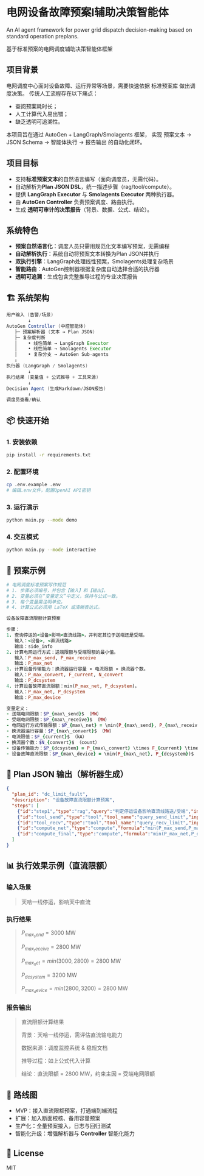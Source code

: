 # 电网设备故障预案l辅助决策智能体

An AI agent framework for power grid dispatch decision-making based on standard operation preplans.

基于标准预案的电网调度辅助决策智能体框架

## 项目背景

电网调度中心面对设备故障、运行异常等场景，需要快速依据 标准预案库 做出调度决策。
传统人工流程存在以下痛点：

- 查阅预案耗时长；
- 人工计算代入易出错；
- 缺乏透明可追溯性。

本项目旨在通过 AutoGen + LangGraph/Smolagents 框架，
实现 预案文本 → JSON Schema → 智能体执行 → 报告输出 的自动化闭环。

## 项目目标

- 支持**标准预案文本**的自然语言编写（面向调度员，无需代码）。
- 自动解析为**Plan JSON DSL**，统一描述步骤（rag/tool/compute）。
- 提供 **LangGraph Executor** 与 **Smolagents Executor** 两种执行器。
- 由 **AutoGen Controller** 负责预案调度、路由执行。
- 生成 **透明可审计的决策报告**（背景、数据、公式、结论）。

## 系统特色

- **预案自然语言化**：调度人员只需用规范化文本编写预案，无需编程
- **自动解析执行**：系统自动将预案文本转换为Plan JSON并执行
- **双执行引擎**：LangGraph处理线性预案，Smolagents处理复杂场景  
- **智能路由**：AutoGen控制器根据复杂度自动选择合适的执行器
- **透明可追溯**：生成包含完整推导过程的专业决策报告

## 🏗️ 系统架构

```java
用户输入 (告警/场景)
        ↓
AutoGen Controller (中控智能体)
   ├─ 预案解析器 (文本 → Plan JSON)
   ├─ 复杂度判断
   │    • 线性简单 → LangGraph Executor
   │    • 线性简单 → Smolagents Executor  
   │    • 复杂分支 → AutoGen Sub-agents
   ↓
执行器 (LangGraph / Smolagents)
        ↓
执行结果 (变量值 + 公式推导 + 工具来源)
        ↓
Decision Agent (生成Markdown/JSON报告)
        ↓
调度员查看/确认
```

## 📦 快速开始

### 1. 安装依赖

```bash
pip install -r requirements.txt
```

### 2. 配置环境

```bash
cp .env.example .env
# 编辑.env文件，配置OpenAI API密钥
```

### 3. 运行演示

```bash
python main.py --mode demo
```

### 4. 交互模式  

```bash
python main.py --mode interactive
```

## 📑 预案示例

```ruby
# 电网调度标准预案写作规范
# 1. 步骤必须编号，并包含【输入】和【输出】。
# 2. 变量必须在“变量定义”中定义，保持与公式一致。
# 3. 每个变量需注明单位。
# 4. 计算公式必须用 LaTeX 或清晰表达式。

设备故障直流限额计算预案

步骤：
1. 查询停运的<设备>影响<直流线路>，并判定其位于送端还是受端。
   输入：<设备>, <直流线路>
   输出：side_info
2. 计算电网运行方式：送端限额与受端限额的最小值。
   输入：P_max_send, P_max_receive
   输出：P_max_net
3. 计算设备传输能力：换流器运行容量 × 电流限额 × 换流器个数。
   输入：P_max_convert, F_current, N_convert
   输出：P_dcsystem
4. 计算设备故障直流限额：min(P_max_net, P_dcsystem)。
   输入：P_max_net, P_dcsystem
   输出：P_max_device

变量定义：
- 送端电网限额：$P_{max\_send}$ （MW）
- 受端电网限额：$P_{max\_receive}$ （MW）
- 电网运行方式传输限额：$P_{max\_net} = \min(P_{max\_send}, P_{max\_receive})$
- 换流器运行容量：$P_{max\_convert}$ （MW）
- 电流限值：$F_{current}$ （kA）
- 换流器个数：$N_{convert}$ （count）
- 设备传输能力：$P_{dcsystem} = P_{max\_convert} \times F_{current} \times N_{convert}$
- 设备故障直流限额：$P_{max\_device} = \min(P_{max\_net}, P_{dcsystem})$
```

## 🔧 Plan JSON 输出（解析器生成）

```json
{
  "plan_id": "dc_limit_fault",
  "description": "设备故障直流限额计算预案",
  "steps": [
    {"id":"step1","type":"rag","query":"判定停运设备影响直流线路送/受端","inputs":{"device":"<设备>","line":"<直流线路>"},"output":["side_info"]},
    {"id":"tool_send","type":"tool","tool_name":"query_send_limit","inputs":{"line":"{hvdc_line}"},"output":["P_max_send"]},
    {"id":"tool_recv","type":"tool","tool_name":"query_recv_limit","inputs":{"line":"{hvdc_line}"},"output":["P_max_receive"]},
    {"id":"compute_net","type":"compute","formula":"min(P_max_send,P_max_receive)","inputs":{"P_max_send":"{P_max_send}","P_max_receive":"{P_max_receive}"},"output":["P_max_net"]},
    {"id":"compute_final","type":"compute","formula":"min(P_max_net,P_dcsystem)","inputs":{"P_max_net":"{P_max_net}","P_dcsystem":"{P_dcsystem}"},"output":["P_max_device"]}
  ]
}
```

## 📊 执行效果示例（直流限额）

### 输入场景

> 天哈一线停运，影响天中直流

### 执行结果

> $P_{max_send} = 3000$ MW
>
> $P_{max_receive} = 2800$ MW
>
> $P_{max_net} = min(3000,2800) = 2800$ MW
>
> $P_{dcsystem} = 3200$ MW
>
> $P_{max_device} = min(2800, 3200) = 2800$ MW

### 报告输出

> 直流限额计算结果
>
> 背景：天哈一线停运，需评估直流输电能力
>
> 数据来源：调度监控系统 & 稳规文档
>
> 推导过程：如上公式代入计算
>
> 结论：直流限额 = 2800 MW，约束主因 = 受端电网限额

## 🚀 路线图

- MVP：接入直流限额预案，打通端到端流程
- 扩展：加入断面校核、备用容量预案
- 生产化：全量预案接入，日志与回归测试
- 智能化升级：增强解析器与 **Controller** 智能化能力

## 📜 License

MIT
